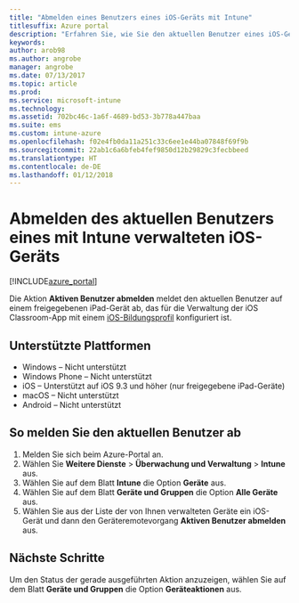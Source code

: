 ```yaml
---
title: "Abmelden eines Benutzers eines iOS-Geräts mit Intune"
titlesuffix: Azure portal
description: "Erfahren Sie, wie Sie den aktuellen Benutzer eines iOS-Geräts mit Intune abmelden."
keywords: 
author: arob98
ms.author: angrobe
manager: angrobe
ms.date: 07/13/2017
ms.topic: article
ms.prod: 
ms.service: microsoft-intune
ms.technology: 
ms.assetid: 702bc46c-1a6f-4689-bd53-3b778a447baa
ms.suite: ems
ms.custom: intune-azure
ms.openlocfilehash: f02e4fb0da11a251c33c6ee1e44ba07848f69f9b
ms.sourcegitcommit: 22ab1c6a6bfeb4fef9850d12b29829c3fecbbeed
ms.translationtype: HT
ms.contentlocale: de-DE
ms.lasthandoff: 01/12/2018
---
```

# <a name="logout-the-current-user-on-intune-managed-ios-devices"></a>Abmelden des aktuellen Benutzers eines mit Intune verwalteten iOS-Geräts


[!INCLUDE[azure_portal](./includes/azure_portal.md)]


Die Aktion **Aktiven Benutzer abmelden** meldet den aktuellen Benutzer auf einem freigegebenen iPad-Gerät ab, das für die Verwaltung der iOS Classroom-App mit einem [iOS-Bildungsprofil](education-settings-configure-ios.md) konfiguriert ist. 

## <a name="supported-platforms"></a>Unterstützte Plattformen

- Windows – Nicht unterstützt
- Windows Phone – Nicht unterstützt
- iOS – Unterstützt auf iOS 9.3 und höher (nur freigegebene iPad-Geräte)
- macOS – Nicht unterstützt
- Android – Nicht unterstützt

## <a name="how-to-logout-the-current-user"></a>So melden Sie den aktuellen Benutzer ab

1.  Melden Sie sich beim Azure-Portal an.
2.  Wählen Sie **Weitere Dienste** > **Überwachung und Verwaltung** > **Intune** aus.
3.  Wählen Sie auf dem Blatt **Intune** die Option **Geräte** aus.
4.  Wählen Sie auf dem Blatt **Geräte und Gruppen** die Option **Alle Geräte** aus.
5.  Wählen Sie aus der Liste der von Ihnen verwalteten Geräte ein iOS-Gerät und dann den Geräteremotevorgang **Aktiven Benutzer abmelden** aus.

## <a name="next-steps"></a>Nächste Schritte

Um den Status der gerade ausgeführten Aktion anzuzeigen, wählen Sie auf dem Blatt **Geräte und Gruppen** die Option **Geräteaktionen** aus.

